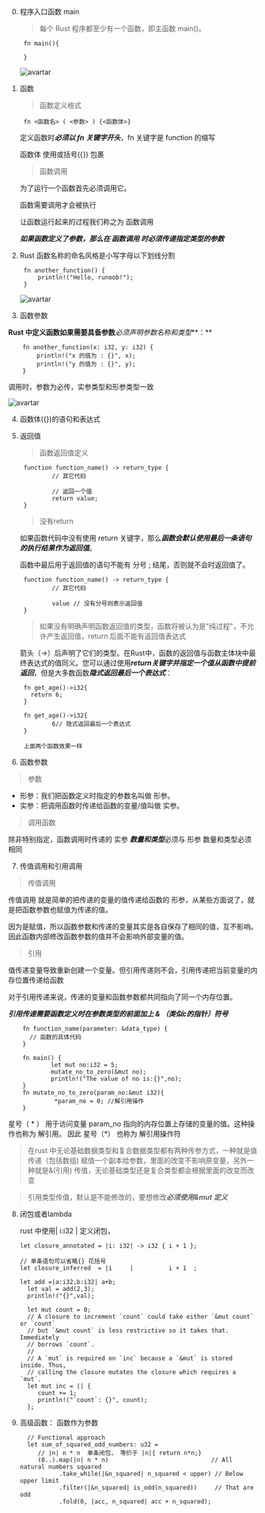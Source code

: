 0. 程序入口函数 main

   >每个 Rust 程序都至少有一个函数，即主函数 main()。

        fn main(){

        }
   ![avartar](../assets/fn1.jpg)

1. 函数

   > 函数定义格式

        fn <函数名> ( <参数> ) {<函数体>}

   定义函数时***必须以 fn 关键字开头***，fn 关键字是 function 的缩写

   函数体 使用或括号({}) 包裹


   > 函数调用

   为了运行一个函数首先必须调用它。

   函数需要调用才会被执行

   让函数运行起来的过程我们称之为 函数调用

   ***如果函数定义了参数，那么在 函数调用 时必须传递指定类型的参数***


2. Rust 函数名称的命名风格是小写字母以下划线分割

        fn another_function() {
            println!("Hello, runoob!");
        }

   ![avartar](../assets/fn.jpg)

3. 函数参数

**Rust 中定义函数如果需要具备参数***必须声明参数名称和类型***：**

        fn another_function(x: i32, y: i32) {
            println!("x 的值为 : {}", x);
            println!("y 的值为 : {}", y);
        }

   调用时，参数为必传，实参类型和形参类型一致

   ![avartar](../assets/fnparam.jpg)

4. 函数体({})的语句和表达式

5. 返回值

   > 函数返回值定义

        function function_name() -> return_type {
                // 其它代码

                // 返回一个值
                return value;
        }

   > 没有return 

   如果函数代码中没有使用 return 关键字，那么***函数会默认使用最后一条语句的执行结果作为返回值***。

   函数中最后用于返回值的语句不能有 分号 ; 结尾，否则就不会时返回值了。

        function function_name() -> return_type {
                // 其它代码

                value // 没有分号则表示返回值
        }

   >如果没有明确声明函数返回值的类型，函数将被认为是"纯过程"，不允许产生返回值，return 后面不能有返回值表达式

   箭头（->）后声明了它们的类型。在Rust中，函数的返回值与函数主体块中最终表达式的值同义。您可以通过使用***return关键字并指定一个值从函数中提前返回***，但是大多数函数***隐式返回最后一个表达式***：

        fn get_age()->i32{
          return 6;
        }

        fn get_age()->i32{
                6// 隐式返回最后一个表达式
        }

        上面两个函数效果一样

6. 函数参数

> 参数

   + 形参：我们把函数定义时指定的参数名叫做 形参。
   + 实参：把调用函数时传递给函数的变量/值叫做 实参。

> 调用函数

   除非特别指定，函数调用时传递的 实参 ***数量和类型***必须与 形参 数量和类型必须相同

7. 传值调用和引用调用

  > 传值调用

  传值调用 就是简单的把传递的变量的值传递给函数的 形参，从某些方面说了，就是把函数参数也赋值为传递的值。

  因为是赋值，所以函数参数和传递的变量其实是各自保存了相同的值，互不影响。因此函数内部修改函数参数的值并不会影响外部变量的值。

  > 引用

  值传递变量导致重新创建一个变量。但引用传递则不会，引用传递把当前变量的内存位置传递给函数

  对于引用传递来说，传递的变量和函数参数都共同指向了同一个内存位置。

  ***引用传递需要函数定义时在参数类型的前面加上 & （类似c的指针）符号***

        fn function_name(parameter: &data_type) {
          // 函数的具体代码
        }

        fn main() {
                let mut no:i32 = 5;
                mutate_no_to_zero(&mut no);
                println!("The value of no is:{}",no);
        }
        fn mutate_no_to_zero(param_no:&mut i32){
                 *param_no = 0; //解引用操作
        }

   星号（  * ） 用于访问变量 param_no 指向的内存位置上存储的变量的值。这种操作也称为 解引用。 因此 星号（*） 也称为 解引用操作符

> 在rust 中无论基础数据类型和复合数据类型都有两种传参方式，一种就是值传递（包括数组) 赋值一个副本给参数，里面的改变不影响原变量，另外一种就是&(引用) 传值，无论基础类型还是复合类型都会根据里面的改变而改变

> 引用类型传值，默认是不能修改的，要想修改***必须使用&mut 定义***

8. 闭包或者lambda

   rust 中使用| i:i32 | 定义闭包，


       let closure_annotated = |i: i32| -> i32 { i + 1 };
       
       // 单条语句可以省略{} 花括号
       let closure_inferred  = |i     |          i + 1  ;

       let add =|a:i32,b:i32| a+b;
         let val = add(2,3);
         println!("{}",val);

         let mut count = 0;
         // A closure to increment `count` could take either `&mut count` or `count`
         // but `&mut count` is less restrictive so it takes that. Immediately
         // borrows `count`.
         //
         // A `mut` is required on `inc` because a `&mut` is stored inside. Thus,
         // calling the closure mutates the closure which requires a `mut`.
         let mut inc = || {
            count += 1;
            println!("`count`: {}", count);
         };

9. 高级函数： 函数作为参数

         // Functional approach
         let sum_of_squared_odd_numbers: u32 =
            // |n| n * n  单条闭包， 等价于 |n|{ return n*n;}
            (0..).map(|n| n * n)                             // All natural numbers squared
                  .take_while(|&n_squared| n_squared < upper) // Below upper limit
                  .filter(|&n_squared| is_odd(n_squared))     // That are odd
                  .fold(0, |acc, n_squared| acc + n_squared);


